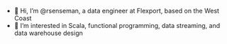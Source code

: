 - 👋 Hi, I’m @rsenseman, a data engineer at Flexport, based on the West Coast
- 🌱 I’m interested in Scala, functional programming, data streaming, and data warehouse design
